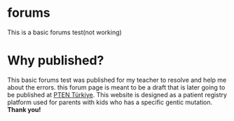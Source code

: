# forums
 This is a basic forums test(not working)

# Why published?
This basic forums test was published for my teacher to resolve and help me about the errors. this forum page
is meant to be a draft that is later going to be published at [PTEN Türkiye](https://www.ptenturkiye.org/wp/). This website is designed
as a patient registry platform used for parents with kids who has a specific gentic mutation. **Thank you!**